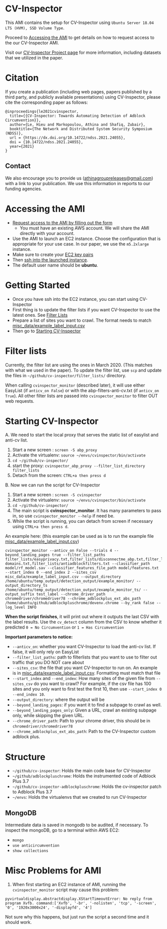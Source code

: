 # CV-Inspector
This AMI contains the setup for CV-Inspector using `Ubuntu Server 18.04 LTS (HVM), SSD Volume Type`.

Proceed to [Accessing the AMI](#accessing-the-ami) to get details on how to request access to the our CV-Inspector AMI.

Visit our [CV-Inspector Project page](https://athinagroup.eng.uci.edu/projects/cv-inspector/) for more information, including datasets that we utilized in the paper.

# Citation
If you create a publication (including web pages, papers published by a third party, and publicly available presentations) using CV-Inspector, please cite the corresponding paper as follows:
```
@inproceedings{le2021cvinspector,
  title={{CV-Inspector: Towards Automating Detection of Adblock Circumvention}},
  author={Le, Hieu and Markopoulou, Athina and Shafiq, Zubair},
  booktitle={The Network and Distributed System Security Symposium (NDSS)},
  url = {https://dx.doi.org/10.14722/ndss.2021.24055},
  doi = {10.14722/ndss.2021.24055},
  year={2021}
}
```

## Contact
We also encourage you to provide us ([athinagroupreleases@gmail.com](mailto:athinagroupreleases@gmail.com)) with a link to your publication. We use this information in reports to our funding agencies.

# Accessing the AMI
* [Request access to the AMI by filling out the form](https://athinagroup.eng.uci.edu/projects/cv-inspector/ami/)
  * You must have an existing AWS account. We will share the AMI directly with your account.
* Use the AMI to launch an EC2 instance. Choose the configuration that is appropriate for your use case. In our paper, we use the `m5.2xlarge` instance.
* Make sure to create your [EC2 key pairs](https://docs.aws.amazon.com/AWSEC2/latest/UserGuide/ec2-key-pairs.html#having-ec2-create-your-key-pair)
* Then [ssh into the launched instance](https://docs.aws.amazon.com/AWSEC2/latest/UserGuide/AccessingInstancesLinux.html).
* The default user name should be **ubuntu**.

# Getting Started
* Once you have ssh into the EC2 instance, you can start using CV-Inspector
* First thing is to update the filter lists if you want CV-Inspector to use the latest ones. See [Filter Lists](#filter-lists)
* Prepare a list of sites you want to crawl. The format needs to match [misc_data/example_label_input.csv](https://github.com/UCI-Networking-Group/cv-inspector/blob/main/misc_data/example_label_input.csv)
* Then go to [Starting CV-Inspector](#starting-cv-inspector)

# Filter lists
Currently, the filter list are using the ones in March 2020. (This matches with what we used in the paper). To update the filter list, use `scp` and update the files in `~/github/cv-inspector/filter_lists/` directory. 

When calling `cvinspector_monitor` (described later), it will use either EasyList (if `anticv_on False`) or with the abp-filters-anti-cv.txt (if `anticv_on True`). All other filter lists are passed into `cvinspector_monitor` to filter OUT web requests.

# Starting CV-Inspector
A. We need to start the local proxy that serves the static list of easylist and anti-cv list.

1. Start a new screen : `screen -S abp_proxy`
1. Activate the virtualenv: `source ~/envs/cvinspector/bin/activate`
1. `cd ~/github/cv-inspector/`
1. start the proxy: `cvinspector_abp_proxy --filter_list_directory filter_lists`
1. Detach from the screen: `CTRL+a then press d`

B. Now we can run the script for CV-Inspector

1. Start a new screen : `screen -S cvinspector`
1. Activate the virtualenv: `source ~/envs/cvinspector/bin/activate`
1. `cd ~/github/cv-inspector/`
1. The main script is **cvinspector_monitor**. It has many parameters to pass in, so use `cvinspector_monitor --help` if need be.
1. While the script is running, you can detach from screen if necessary using `CTRL+a then press d`.

An example here: (this example can be used as is to run the example file [misc_data/example_label_input.csv](https://github.com/UCI-Networking-Group/cv-inspector/blob/main/misc_data/example_label_input.csv))

```
cvinspector_monitor --anticv_on False --trials 4 --beyond_landing_pages true --filter_list_paths filter_lists/easyprivacy.txt,filter_lists/disconnectme_abp.txt,filter_lists/getadmiral-domains.txt,filter_lists/antiadblockfilters.txt --classifier_path model/rf_model.sav --classifier_features_file_path model/features.txt --start_index 0 --end_index 2 --sites_csv misc_data/example_label_input.csv --output_directory /home/ubuntu/temp_output/detection_output/example_monitor/ --output_directory_ts /home/ubuntu/temp_output/detection_output/example_monitor_ts/ --output_suffix test_label --chrome_driver_path chromedriver/chromedriver78 --chrome_adblockplus_ext_abs_path /home/ubuntu/github/adblockpluschrome/devenv.chrome --by_rank false --log_level INFO
```

**When the script finishes**, it will print out where it outputs the last CSV with the label results. Use the `cv_detect` column from the CSV to know whether it predicted `0 = No Circumvention` or `1 = Has Circumvention`

**Important parameters to notice:**
* `--anticv_on`: whether you want CV-Inspector to load the anti-cv list. If false, it will only rely on EasyList
* `--filter_list_paths`: path to filterlists that you want to use to filter out traffic that you DO NOT care about
* `--sites_csv`: the file that you want CV-Inspector to run on. An example is in [misc_data/example_label_input.csv](https://github.com/UCI-Networking-Group/cv-inspector/blob/main/misc_data/example_label_input.csv). Formatting must match that file
* `--start_index` and `--end_index`: How many sites of the given file from `--sites_csv` do you want to crawl? For example, if the csv file has 100 sites and you only want to first test the first 10, then use `--start_index 0 --end_index 10`.
* `--output_directory`: where the output will be
* `--beyond_landing_pages`: if you want it to find a subpage to crawl as well.
* `--beyond_landing_pages_only`: Given a URL, crawl an existing subpage only, while skipping the given URL.
* `--chrome_driver_path`: Path to your chrome driver, this should be in `chromedriver/chromedriver78`
* `--chrome_adblockplus_ext_abs_path`: Path to the CV-Inspector custom adblock plus.

# Structure
* `~/github/cv-inspector`: Holds the main code base for CV-Inspector
* `~/github/adblockpluschrome`: Holds the instrumented code of Adblock Plus 3.7
* `~/github/cv-inspector-adblockpluschrome`: Holds the cv-inspector patch to Adblock Plus 3.7
* `~/envs`: Holds the virtualenvs that we created to run CV-Inspector

## MongoDB
Intermediate data is saved in mongodb to be audited, if necessary.
To inspect the mongoDB, go to a terminal within AWS EC2:
* `mongo`
* `use anticircumvention`
* `show collections`

# Misc Problems for AMI
1. When first starting an EC2 instance of AMI, running the `cvinspector_monitor` script may cause this problem:
```
pyvirtualdisplay.abstractdisplay.XStartTimeoutError: No reply from program Xvfb. command:['Xvfb', '-br', '-nolisten', 'tcp', '-screen', '0', '1920x3000x24', '-displayfd', '4']
```

Not sure why this happens, but just run the script a second time and it should work.